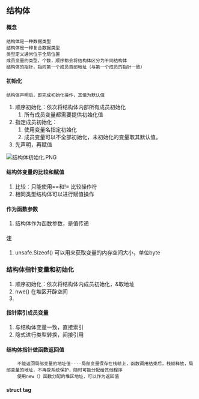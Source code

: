 ## 结构体
#### 概念
    结构体是一种数据类型
    结构体是一种复合数据类型
    类型定义通常位于全局位置
    成员变量的类型，个数，顺序都会将结构体区分为不同结构体
    结构体的指针，指向第一个成员首部地址（与第一个成员的指针一致）
    
#### 初始化
	结构体声明后，即完成初始化操作，其值为默认值

1. 顺序初始化：依次将结构体内部所有成员初始化
	1. 所有成员变量都需要提供初始化值
2. 指定成员初始化：
	1. 使用变量名指定初始化
	2. 成员变量可以不全部初始化，未初始化的变量取其默认值。
3. 先声明，再赋值

![结构体初始化.PNG](H:\go\markdown\basic\image\结构体初始化.PNG)


#### 结构体变量的比较和赋值
1. 比较：只能使用==和!= 比较操作符
2. 相同类型结构体可以进行赋值操作

#### 作为函数参数 
1. 结构体作为函数参数，是值传递

#### 注
1. unsafe.Sizeof()   可以用来获取变量的内存空间大小，单位byte

### 结构体指针变量和初始化
1. 顺序初始化：依次将结构体内成员初始化，&取地址
2. nwe()  在堆区开辟空间
3. 

#### 指针索引成员变量
1. 与结构体变量一致，直接索引
2. 隐式进行类型转换，间接引用

#### 结构体指针做函数返回值
		不能返回局部变量的地址值----局部变量保存在栈帧上，函数调用结束后，栈帧释放，局部变量的地址，不再受系统保护，随时可能分配给其他程序
        使用new（）函数分配的堆区地址，可以作为返回值
        
        
        
#### struct tag


